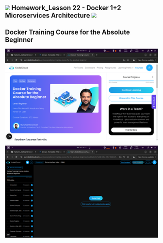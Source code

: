 <h2><img src="https://emojis.slackmojis.com/emojis/images/1531849430/4246/blob-sunglasses.gif?1531849430" width="30"/> Homework_Lesson 22 - Docker 1+2 Microservices Architecture <img src="https://media.giphy.com/media/12oufCB0MyZ1Go/giphy.gif" width="50"></h2>

## Docker Training Course for the Absolute Beginner

![Result](https://github.com/railsroger/Maksim_Aleksandrovich_DOS24/blob/main/Homework_Lesson22_Docker_1_2/images/result.png)

![Result](https://github.com/railsroger/Maksim_Aleksandrovich_DOS24/blob/main/Homework_Lesson22_Docker_1_2/images/reuslt2.png)
